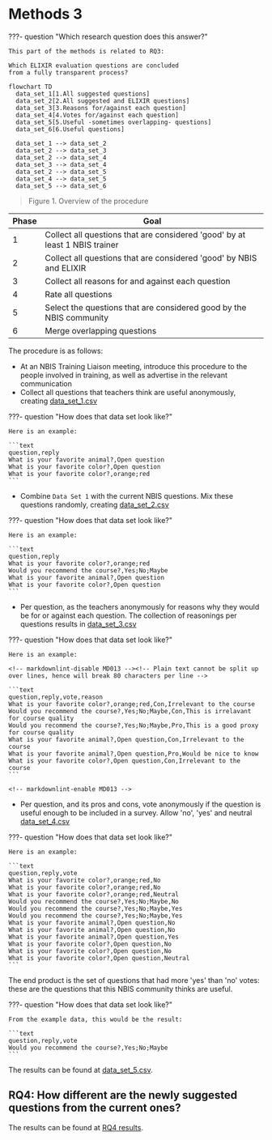 # Methods 3

???- question "Which research question does this answer?"

    This part of the methods is related to RQ3:

    Which ELIXIR evaluation questions are concluded
    from a fully transparent process?

```mermaid
flowchart TD
  data_set_1[1.All suggested questions]
  data_set_2[2.All suggested and ELIXIR questions]
  data_set_3[3.Reasons for/against each question]
  data_set_4[4.Votes for/against each question]
  data_set_5[5.Useful -sometimes overlapping- questions]
  data_set_6[6.Useful questions]

  data_set_1 --> data_set_2
  data_set_2 --> data_set_3
  data_set_2 --> data_set_4
  data_set_3 --> data_set_4
  data_set_2 --> data_set_5
  data_set_4 --> data_set_5
  data_set_5 --> data_set_6
```

> Figure 1. Overview of the procedure


Phase|Goal
-----|----------------------------------------------------------------------
1    |Collect all questions that are considered 'good' by at least 1 NBIS trainer
2    |Collect all questions that are considered 'good' by NBIS and ELIXIR
3    |Collect all reasons for and against each question
4    |Rate all questions
5    |Select the questions that are considered good by the NBIS community
6    |Merge overlapping questions

The procedure is as follows:

- At an NBIS Training Liaison meeting, introduce this procedure to the people
  involved in training, as well as advertise in the relevant communication
- Collect all questions that teachers think are useful anonymously,
  creating [data_set_1.csv](data_set_1.csv)

???- question "How does that data set look like?"

    Here is an example:

    ```text
    question,reply
    What is your favorite animal?,Open question
    What is your favorite color?,Open question
    What is your favorite color?,orange;red
    ```

- Combine `Data Set 1` with the current NBIS questions. Mix these questions
  randomly,
  creating [data_set_2.csv](data_set_2.csv)

???- question "How does that data set look like?"

    Here is an example:

    ```text
    question,reply
    What is your favorite color?,orange;red
    Would you recommend the course?,Yes;No;Maybe
    What is your favorite animal?,Open question
    What is your favorite color?,Open question
    ```

- Per question, as the teachers anonymously for reasons why
  they would be for or against each question.
  The collection of reasonings per questions results in
  [data_set_3.csv](data_set_3.csv)

???- question "How does that data set look like?"

    Here is an example:

    <!-- markdownlint-disable MD013 --><!-- Plain text cannot be split up over lines, hence will break 80 characters per line -->

    ```text
    question,reply,vote,reason
    What is your favorite color?,orange;red,Con,Irrelevant to the course
    Would you recommend the course?,Yes;No;Maybe,Con,This is irrelavant for course quality
    Would you recommend the course?,Yes;No;Maybe,Pro,This is a good proxy for course quality
    What is your favorite animal?,Open question,Con,Irrelevant to the course
    What is your favorite animal?,Open question,Pro,Would be nice to know
    What is your favorite color?,Open question,Con,Irrelevant to the course
    ```

    <!-- markdownlint-enable MD013 -->

- Per question, and its pros and cons, vote anonymously if the question
  is useful enough to be included in a survey. Allow 'no', 'yes' and neutral
  [data_set_4.csv](data_set_4.csv)

???- question "How does that data set look like?"

    Here is an example:

    ```text
    question,reply,vote
    What is your favorite color?,orange;red,No
    What is your favorite color?,orange;red,No
    What is your favorite color?,orange;red,Neutral
    Would you recommend the course?,Yes;No;Maybe,No
    Would you recommend the course?,Yes;No;Maybe,Yes
    Would you recommend the course?,Yes;No;Maybe,Yes
    What is your favorite animal?,Open question,No
    What is your favorite animal?,Open question,No
    What is your favorite animal?,Open question,Yes
    What is your favorite color?,Open question,No
    What is your favorite color?,Open question,No
    What is your favorite color?,Open question,Neutral
    ```

The end product is the set of questions that had more 'yes' than 'no' votes:
these are the questions that this NBIS community thinks are useful.

???- question "How does that data set look like?"

    From the example data, this would be the result:

    ```text
    question,reply,vote
    Would you recommend the course?,Yes;No;Maybe
    ```

The results can be found at [data_set_5.csv](data_set_5.csv).

## RQ4: How different are the newly suggested questions from the current ones?

The results can be found at [RQ4 results](results_4.md).
